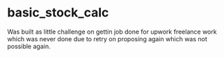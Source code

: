 # basic_stock_calc
Was built as little challenge on gettin job done for upwork freelance work which was never done due to retry on proposing again which was not possible again.
